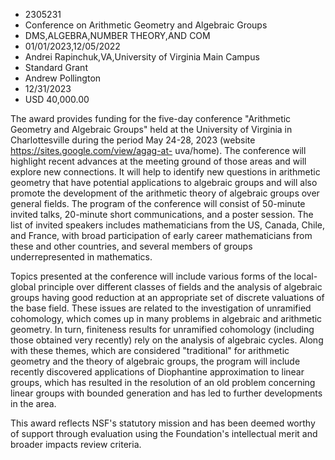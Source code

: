 
* 2305231
* Conference on Arithmetic Geometry and Algebraic Groups
* DMS,ALGEBRA,NUMBER THEORY,AND COM
* 01/01/2023,12/05/2022
* Andrei Rapinchuk,VA,University of Virginia Main Campus
* Standard Grant
* Andrew Pollington
* 12/31/2023
* USD 40,000.00

The award provides funding for the five-day conference "Arithmetic Geometry and
Algebraic Groups" held at the University of Virginia in Charlottesville during
the period May 24-28, 2023 (website https://sites.google.com/view/agag-at-
uva/home). The conference will highlight recent advances at the meeting ground
of those areas and will explore new connections. It will help to identify new
questions in arithmetic geometry that have potential applications to algebraic
groups and will also promote the development of the arithmetic theory of
algebraic groups over general fields. The program of the conference will consist
of 50-minute invited talks, 20-minute short communications, and a poster
session. The list of invited speakers includes mathematicians from the US,
Canada, Chile, and France, with broad participation of early career
mathematicians from these and other countries, and several members of groups
underrepresented in mathematics.

Topics presented at the conference will include various forms of the local-
global principle over different classes of fields and the analysis of algebraic
groups having good reduction at an appropriate set of discrete valuations of the
base field. These issues are related to the investigation of unramified
cohomology, which comes up in many problems in algebraic and arithmetic
geometry. In turn, finiteness results for unramified cohomology (including those
obtained very recently) rely on the analysis of algebraic cycles. Along with
these themes, which are considered "traditional" for arithmetic geometry and the
theory of algebraic groups, the program will include recently discovered
applications of Diophantine approximation to linear groups, which has resulted
in the resolution of an old problem concerning linear groups with bounded
generation and has led to further developments in the area.

This award reflects NSF's statutory mission and has been deemed worthy of
support through evaluation using the Foundation's intellectual merit and broader
impacts review criteria.
